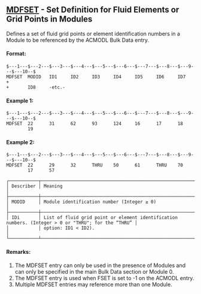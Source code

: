 ## [MDFSET](https://nexus.hexagon.com/documentationcenter/bundle/MSC_Nastran_2022.4/page/Nastran_Combined_Book/qrg/bulkno/TOC.MDFSET.xhtml) - Set Definition for Fluid Elements or Grid Points in Modules

Defines a set of fluid grid points or element identification numbers in a Module to be referenced by the ACMODL Bulk Data entry.

#### Format:

```nastran
$---1---$---2---$---3---$---4---$---5---$---6---$---7---$---8---$---9---$---10--$
MDFSET  MODID   ID1     ID2     ID3     ID4     ID5     ID6     ID7     +
+       ID8     -etc.-                                                  
```

#### Example 1:

```nastran
$---1---$---2---$---3---$---4---$---5---$---6---$---7---$---8---$---9---$---10--$
MDFSET  22      31      62      93      124     16      17      18      
        19                                                              
```

#### Example 2:

```nastran
$---1---$---2---$---3---$---4---$---5---$---6---$---7---$---8---$---9---$---10--$
MDFSET  22      29      32      THRU    50      61      THRU    70      
        17      57                                                      
```

```text
┌───────────┬────────────────────────────────────────────────────────────────────────────────────────────────────┐
│ Describer │ Meaning                                                                                            │
├───────────┼────────────────────────────────────────────────────────────────────────────────────────────────────┤
│ MODID     │ Module identification number (Integer ≥ 0)                                                         │
├───────────┼────────────────────────────────────────────────────────────────────────────────────────────────────┤
│ IDi       │ List of fluid grid point or element identification numbers. (Integer > 0 or "THRU"; for the “THRU” │
│           │ option: ID1 < ID2).                                                                                │
└───────────┴────────────────────────────────────────────────────────────────────────────────────────────────────┘
```

#### Remarks:

1. The MDFSET entry can only be used in the presence of Modules and can only be specified in the main Bulk Data section or Module 0.
2. The MDFSET entry is used when FSET is set to -1 on the ACMODL entry.
3. Multiple MDFSET entries may reference more than one Module.
